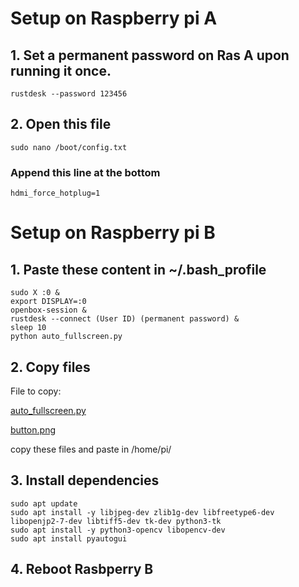 # Setup on Raspberry pi A

## 1. Set a permanent password on Ras A upon running it once.
```
rustdesk --password 123456
```

## 2. Open this file

``` 
sudo nano /boot/config.txt
```
### Append this line at the bottom
```
hdmi_force_hotplug=1
```

# Setup on Raspberry pi B

## 1. Paste these content in ~/.bash_profile
```
sudo X :0 &
export DISPLAY=:0
openbox-session &
rustdesk --connect (User ID) (permanent password) &
sleep 10
python auto_fullscreen.py
```



## 2. Copy files

File to copy:

[auto_fullscreen.py](https://github.com/erenYeager98/Picamera2/blob/main/appV3_with_ID/auto_fullscreen.py)

[button.png](https://github.com/erenYeager98/Picamera2/blob/main/appV3_with_ID/button.png)

copy these files and paste in /home/pi/

## 3. Install dependencies

```
sudo apt update
sudo apt install -y libjpeg-dev zlib1g-dev libfreetype6-dev libopenjp2-7-dev libtiff5-dev tk-dev python3-tk
sudo apt install -y python3-opencv libopencv-dev
sudo apt install pyautogui
```

## 4. Reboot Rasbperry B
